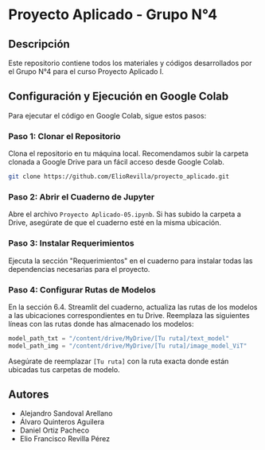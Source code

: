 # Proyecto Aplicado - Grupo N°4

## Descripción
Este repositorio contiene todos los materiales y códigos desarrollados por el Grupo N°4 para el curso Proyecto Aplicado I. 

## Configuración y Ejecución en Google Colab

Para ejecutar el código en Google Colab, sigue estos pasos:

### Paso 1: Clonar el Repositorio
Clona el repositorio en tu máquina local. Recomendamos subir la carpeta clonada a Google Drive para un fácil acceso desde Google Colab.

```bash
git clone https://github.com/ElioRevilla/proyecto_aplicado.git
```

### Paso 2: Abrir el Cuaderno de Jupyter
Abre el archivo `Proyecto Aplicado-05.ipynb`. Si has subido la carpeta a Drive, asegúrate de que el cuaderno esté en la misma ubicación.

### Paso 3: Instalar Requerimientos
Ejecuta la sección "Requerimientos" en el cuaderno para instalar todas las dependencias necesarias para el proyecto.

### Paso 4: Configurar Rutas de Modelos
En la sección 6.4. Streamlit del cuaderno, actualiza las rutas de los modelos a las ubicaciones correspondientes en tu Drive. Reemplaza las siguientes líneas con las rutas donde has almacenado los modelos:

```python
model_path_txt = "/content/drive/MyDrive/[Tu ruta]/text_model"
model_path_img = "/content/drive/MyDrive/[Tu ruta]/image_model_ViT"
```

Asegúrate de reemplazar `[Tu ruta]` con la ruta exacta donde están ubicadas tus carpetas de modelo.


## Autores
- Alejandro Sandoval Arellano
- Álvaro Quinteros Aguilera
- Daniel Ortiz Pacheco
- Elio Francisco Revilla Pérez

